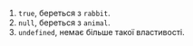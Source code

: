 
1. `true`, береться з `rabbit`.
2. `null`, береться з `animal`.
3. `undefined`, немає більше такої властивості.

